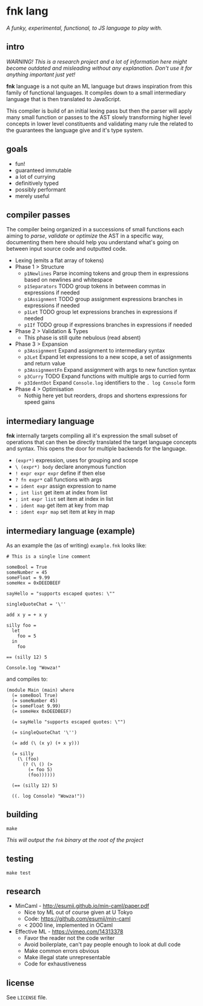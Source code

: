 # fnk lang

_A funky, experimental, functional, to JS language to play with._

## intro

_WARNING! This is a research project and a lot of information here might become outdated and misleading without any explanation. Don't use it for anything important just yet!_

**fnk** language is a not quite an ML language but draws inspiration from this
family of functional languages. It compiles down to a small intermediary
language that is then translated to JavaScript.

This compiler is build of an initial lexing pass but then the parser will apply
many small function or passes to the AST slowly transforming higher level
concepts in lower level constituents and validating many rule the related to
the guarantees the language give and it's type system.

## goals

- fun!
- guaranteed immutable
- a lot of currying
- definitively typed
- possibly performant
- merely useful

## compiler passes

The compiler being organized in a successions of small functions each aiming to
_parse_, _validate_ or _optimize_ the AST in a specific way, documenting them
here should help you understand what's going on between input source code and
outputted code.

- Lexing (emits a flat array of tokens)
- Phase 1 > Structure
  - `p1Newlines` Parse incoming tokens and group them in expressions based on newlines and whitespace
  - `p1Separators` TODO group tokens in between commas in expressions if needed
  - `p1Assignment` TODO group assignment expressions branches in expressions if needed
  - `p1Let` TODO group let expressions branches in expressions if needed
  - `p1If` TODO group if expressions branches in expressions if needed
- Phase 2 > Validation & Types
  - This phase is still quite nebulous (read absent)
- Phase 3 > Expansion
  - `p3Assignment` Expand assignment to intermediary syntax
  - `p3Let` Expand let expressions to a new scope, a set of assignments and return value
  - `p3AssignmentFn` Expand assignment with args to new function syntax
  - `p3Curry` TODO Expand functions with multiple args to curried form
  - `p3IdentDot` Expand `Console.log` identifiers to the `. log Console` form
- Phase 4 > Optimisation
  - Nothig here yet but reorders, drops and shortens expressions for speed gains

## intermediary language

**fnk** internally targets compiling all it's expression the small subset of
operations that can then be directly translated the target language concepts
and syntax. This opens the door for multiple backends for the language.

- `(expr*)` expression, uses for grouping and scope
- `\ (expr*) body` declare anonymous function
- `! expr expr expr` define if then else
- `? fn expr*` call functions with args
- `= ident expr` assign expression to name
- `, int list` get item at index from list
- `; int expr list` set item at index in list
- `. ident map` get item at key from map
- `: ident expr map` set item at key in map

## intermediary language (example)

As an example the (as of writing) `example.fnk` looks like:

```
# This is a single line comment

someBool = True
someNumber = 45
someFloat = 9.99
someHex = 0xDEEDBEEF

sayHello = "supports escaped quotes: \""

singleQuoteChat = '\''

add x y = + x y

silly foo =
  let
    foo = 5
  in
    foo

== (silly 12) 5

Console.log "Wowza!"
```

and compiles to:

```
(module Main (main) where
  (= someBool True)
  (= someNumber 45)
  (= someFloat 9.99)
  (= someHex 0xDEEDBEEF)

  (= sayHello "supports escaped quotes: \"")

  (= singleQuoteChat '\'')

  (= add (\ (x y) (+ x y)))

  (= silly
    (\ (foo)
      (? (\ () (>
        (= foo 5)
        (foo))))))

  (== (silly 12) 5)

  ((. log Console) "Wowza!"))
```

## building

```
make
```

_This will output the `fnk` binary at the root of the project_

## testing

```
make test
```

## research

- MinCaml - http://esumii.github.io/min-caml/paper.pdf
  - Nice toy ML out of course given at U Tokyo
  - Code: https://github.com/esumii/min-caml
  - < 2000 line, implemented in OCaml
- Effective ML - https://vimeo.com/14313378
  - Favor the reader not the code writer
  - Avoid boilerplate, can't pay people enough to look at dull code
  - Make common errors obvious
  - Make illegal state unrepresentable
  - Code for exhaustiveness

## license

See `LICENSE` file.
